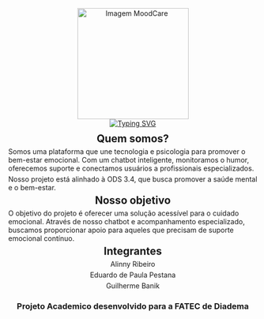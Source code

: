<div align="center" style="margin-bottom: 10px;">
  <p style="margin: 0;">
    <img src="https://drive.google.com/uc?id=1jktQXg_8sQ3zfskh3b0TL13SiSgym5R5" alt="Imagem MoodCare" width="225">
  </p>
  <a href="https://git.io/typing-svg"><img src="https://readme-typing-svg.herokuapp.com?font=Poppins&pause=1000&color=F0068F&center=true&width=435&lines=Cuidando+do+seu+bem-estar!" alt="Typing SVG" /></a>
</div>

<div align="center" style="margin-top: 5px; margin-bottom: 5px;">
  <h2 style="margin: 0;">Quem somos?</h2>
</div>
<p style="margin: 5px 0;">
  Somos uma plataforma que une tecnologia e psicologia para promover o bem-estar emocional. Com um chatbot inteligente, monitoramos o humor, oferecemos suporte e conectamos usuários a profissionais especializados.
</p>
<p style="margin: 5px 0;">
  Nosso projeto está alinhado à ODS 3.4, que busca promover a saúde mental e o bem-estar.
</p>

<div align="center" style="margin-top: 5px; margin-bottom: 5px;">
  <h2 style="margin: 0;">Nosso objetivo</h2>
</div>
<p style="margin: 5px 0;">
  O objetivo do projeto é oferecer uma solução acessível para o cuidado emocional. Através de nosso chatbot e acompanhamento especializado, buscamos proporcionar apoio para aqueles que precisam de suporte emocional contínuo.
</p>

<div align="center" style="margin-top: 5px; margin-bottom: 5px;">
  <h2 style="margin: 0;">Integrantes</h2>
  <p style="margin: 5px 0;">Alinny Ribeiro</p>
  <p style="margin: 5px 0;">Eduardo de Paula Pestana</p>
  <p style="margin: 5px 0;">Guilherme Banik</p>
</div>

<h3 align="center">Projeto Academico desenvolvido para a FATEC de Diadema</h3>
